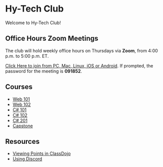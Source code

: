 # Hy-Tech Club
Welcome to Hy-Tech Club!

## Office Hours Zoom Meetings
The club will hold weekly office hours on Thursdays via **Zoom**, from 4:00 p.m. to 5:00 p.m. ET.

[Click Here to join from PC, Mac, Linux, iOS or Android](https://hyland.zoom.us/j/93495273225?pwd=K3lINzl1UjBVY2RwbDRtTEVITEJXUT09). If prompted, the password for the meeting is **091852**.

## Courses
- [Web 101](/web-101)
- [Web 102](/web-102)
- [C# 101](/cs-101)
- [C# 102](/cs-102)
- [C# 201](/cs-201)
- [Capstone](/capstone)

## Resources
- [Viewing Points in ClassDojo](/ClassDojoPoints)
- [Using Discord](/DiscordUse)
